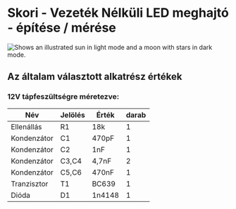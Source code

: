 # Skori - Vezeték Nélküli LED meghajtó - építése / mérése

<picture>
  <source media="(prefers-color-scheme: dark)" srcset="https://www.google.com/url?sa=i&url=https%3A%2F%2Fwww.hobbielektronika.hu%2Fforum%2Fvezetek-nelkuli-gyertya&psig=AOvVaw3F0YvbXfT-Nx0EkbmWHgSC&ust=1676628621767000&source=images&cd=vfe&ved=0CA0QjRxqFwoTCPDM573mmf0CFQAAAAAdAAAAABAW">
  <source media="(prefers-color-scheme: light)" srcset="https://www.google.com/url?sa=i&url=https%3A%2F%2Fwww.hobbielektronika.hu%2Fforum%2Fvezetek-nelkuli-gyertya&psig=AOvVaw3F0YvbXfT-Nx0EkbmWHgSC&ust=1676628621767000&source=images&cd=vfe&ved=0CA0QjRxqFwoTCPDM573mmf0CFQAAAAAdAAAAABAW">
  <img alt="Shows an illustrated sun in light mode and a moon with stars in dark mode." src="https://www.google.com/url?sa=i&url=https%3A%2F%2Fwww.hobbielektronika.hu%2Fforum%2Fvezetek-nelkuli-gyertya&psig=AOvVaw3F0YvbXfT-Nx0EkbmWHgSC&ust=1676628621767000&source=images&cd=vfe&ved=0CA0QjRxqFwoTCPDM573mmf0CFQAAAAAdAAAAABAW">
</picture>

## Az általam választott alkatrész értékek

### 12V tápfeszültségre méretezve:

|Név|Jelölés|Érték|darab|
|---|-------|-----|-----|
|Ellenállás|R1|18k|1|
|Kondenzátor|C1|470pF|1|
|Kondenzátor|C2|1nF|1|
|Kondenzátor|C3,C4|4,7nF|2|
|Kondenzátor|C5,C6|470nF|1|
|Tranzisztor|T1|BC639|1|
|Dióda|D1|1n4148|1|
